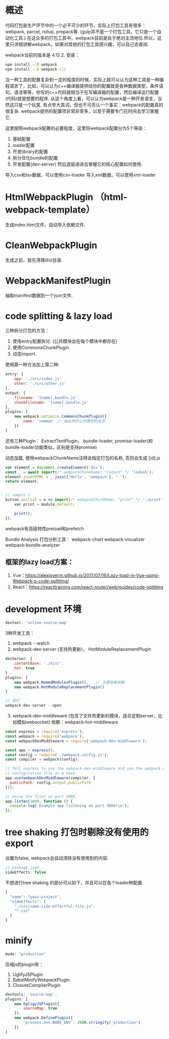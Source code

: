 # 概述
代码打包是生产环节中的一个必不可少的环节，实际上打包工具有很多：webpack, parcel, rollup, prepack等. (gulp并不是一个打包工具，它只是一个自动化工具.)
在这众多的打包工具中，webpack目前是处于绝对主流地位.所以，这里只详细讲解webpack，如果对其他的打包工具感兴趣，可以自己去查阅.

webpack当前的版本是 4.12.2.
安装：
```cmd
npm install --D webpack
npm install --D webpack-cli
```

当一种工具的配置复杂到一定的程度的时候，实际上就可以认为这种工具是一种编程语言了，比如，可以认为c++编译器提供给你的配置就是各种数据类型，条件语句，语法等等，你写的c++代码就相当于在写编译器的配置，然后编译运行配置(代码)就是想要的程序.
从这个角度上看，可以认为webpack是一种开发语言，当然这只是一个玩笑, 有点夸大其词，但也不可否认一个事实：webpack的配置真的很复杂.
webpack提供的配置项非常非常多，以至于需要专门花时间去学习掌握它. 

这里按照webpack配置的必要程度，这里将webpack配置分为5个等级：
1. 基础配置
2. loader配置
3. 开发library的配置
4. 拆分优化bundle的配置
5. 开发配置(dev-server)
然后逐层递进去掌握它的核心配置如何使用.











导入csv和tsv数据，可以使用csv-loader
导入xml数据，可以使用xml-loader

# HtmlWebpackPlugin （html-webpack-template）
生成index.html文件，自动导入依赖文件.

# CleanWebpackPlugin
生成之前，首先清理dist目录.

# WebpackManifestPlugin
抽取manifest数据到一个json文件.



# code splitting & lazy load
三种拆分打包的方法：
1. 使用entry配置拆分. (公共模块会在每个模块中都存在)
2. 使用CommonsChunkPlugin.
3. 动态import.

使用第一种方法加上第二种:
```js
entry: {
    app: './src/index.js'
    other: './src/other.js'
},
output: {
    filename: '[name].bundle.js'
    chunkFilename: '[name].bundle.js'
},
plugins: [
    new webpack.optimize.CommonsChunkPlugin({
        name: 'common' // 抽出来的公共模块的名字
    })
]

```

还有三种Plugin： ExtractTextPlugin， bundle-loader, promise-loader(和bundle-loader功能类似，区别是支持promise)

动态加载, 使用webpackChunkName注释会指定打包的名称, 否则会生成 [id].js
```js
var element = document.createElement('div');
const _ = await import(/* webpackChunkName: "lodash" */ 'lodash');
element.innerHTML = _.join(['Hello', 'webpack'], ' ');
return element;


// sample 2
button.onclick = e => import(/* webpackChunkName: "print" */ './print').then(module => {
    var print = module.default;

    print();
});

```

webpack有高级特性preload和prefetch

Bundle Analysis 打包分析工具：
webpack-chart
webpack-visualizer
webpack-bundle-analyzer



## 框架的lazy load方案：
1. Vue：https://alexjoverm.github.io/2017/07/16/Lazy-load-in-Vue-using-Webpack-s-code-splitting/
2. React：https://reacttraining.com/react-router/web/guides/code-splitting



# development 环境
```js
devtool: 'inline-source-map'
```
3种开发工具：
1. webpack --watch
2. webpack-dev-server (支持热更新)， HotModuleReplacementPlugin
```js
devServer: {
    contentBase: './dist',
    hot: true
}
plugins: [
    new webpack.NamedModulesPlugin(),   // 方便查看依赖
    new webpack.HotModuleReplacementPlugin()
]

// 运行
webpack-dev-server --open
```
3. webpack-dev-middleware (包含了文件热更新的模块，适合定制server，比如模拟websocket)
依赖：webpack-hot-middleware
```js
const express = require('express');
const webpack = require('webpack');
const webpackDevMiddleware = require('webpack-dev-middleware');

const app = express();
const config = require('./webpack.config.js');
const compiler = webpack(config);

// Tell express to use the webpack-dev-middleware and use the webpack.config.js
// configuration file as a base.
app.use(webpackDevMiddleware(compiler, {
  publicPath: config.output.publicPath
}));

// Serve the files on port 3000.
app.listen(3000, function () {
  console.log('Example app listening on port 3000!\n');
});
```


# tree shaking 打包时剔除没有使用的 export
设置为false, webpack会自动清除没有使用到的内容.
```js
// package.json
sideEffects: false

```
不想进行tree shaking 的部分可以如下，并且可以在各个loader种配置.
```js
{
  "name": "your-project",
  "sideEffects": [
    "./src/some-side-effectful-file.js",
    "*.css"
  ]
}
```

# minify
```js
mode: "production"
```
压缩js的plugin有：
1. UglifyJSPlugin
2. BabelMinifyWebpackPlugin
3. ClosureCompilerPlugin
```js
devtools: 'source-map',
plugins: [
    new UgligyJSPlugin({
        sourceMap: true
    }),
    new webpack.DefinePlugin({
        'process.env.NODE_ENV': JSON.stringify('production')
    })
]
```




























